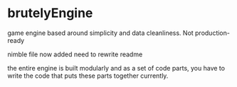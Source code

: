 # brutelyEngine
game engine based around simplicity and data cleanliness. Not production-ready

nimble file now added need to rewrite readme

the entire engine is built modularly and as a set of code parts, you have to write the code that puts these parts together currently.
